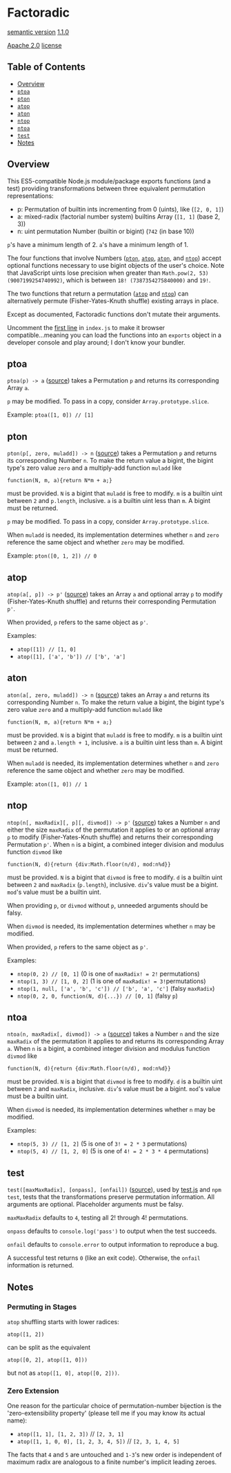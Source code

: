 # Factoradic

[semantic version](https://semver.org/) [1.1.0](CHANGELOG.md#110-from-100)

[Apache 2.0](https://www.apache.org/licenses/LICENSE-2.0) [license](LICENSE)

## Table of Contents

- [Overview](#Overview)
- [`ptoa`](#ptoa)
- [`pton`](#pton)
- [`atop`](#atop)
- [`aton`](#aton)
- [`ntop`](#ntop)
- [`ntoa`](#ntoa)
- [`test`](#test)
- [Notes](#notes)

## Overview

This ES5-compatible Node.js module/package exports functions (and a test) providing transformations between three equivalent permutation representations:

- p: Permutation of builtin ints incrementing from 0 (uints), like (`[2, 0, 1]`)
- a: mixed-radix (factorial number system) builtins Array (`[1, 1]` (base 2, 3))
- n: uint permutation Number (builtin or bigint) (`742` (in base 10))

`p`'s have a minimum length of 2. `a`'s have a minimum length of 1.

The four functions that involve Numbers ([`pton`](#pton), [`atop`](#atop), [`aton`](#aton), and [`ntop`](#ntop)) accept optional functions necessary to use bigint objects of the user's choice. Note that JavaScript uints lose precision when greater than `Math.pow(2, 53) (9007199254740992)`, which is between `18! (7387354275840000)` and `19!`.

The two functions that return a permutation ([`atop`](#atop) and [`ntop`](#ntop)) can alternatively permute (Fisher-Yates-Knuth shuffle) existing arrays in place.

Except as documented, Factoradic functions don't mutate their arguments.

Uncomment the [first line](index.js#L1) in `index.js` to make it browser compatible...meaning you can load the functions into an `exports` object in a developer console and play around; I don't know your bundler.

## ptoa

`ptoa(p) -> a` ([source](index.js#L13)) takes a Permutation `p` and returns its corresponding Array `a`.

`p` may be modified. To pass in a copy, consider `Array.prototype.slice`.

Example: `ptoa([1, 0]) // [1]`

## pton

`pton(p[, zero, muladd]) -> n` ([source](index.js#L26)) takes a Permutation `p` and returns its corresponding Number `n`. To make the return value a bigint, the bigint type's zero value `zero` and a multiply-add function `muladd` like

`function(N, m, a){return N*m + a;}`

must be provided. `N` is a bigint that `muladd` is free to modify. `m` is a builtin uint between `2` and `p.length`, inclusive. `a` is a builtin uint less than `m`. A bigint must be returned.

`p` may be modified. To pass in a copy, consider `Array.prototype.slice`.

When `muladd` is needed, its implementation determines whether `n` and `zero` reference the same object and whether `zero` may be modified.

Example: `pton([0, 1, 2]) // 0`

## atop

`atop(a[, p]) -> p'` ([source](index.js#L39)) takes an Array `a` and optional array `p` to modify (Fisher-Yates-Knuth shuffle) and returns their corresponding Permutation `p'`.

When provided, `p` refers to the same object as `p'`.

Examples:

- `atop([1]) // [1, 0]`
- `atop([1], ['a', 'b']) // ['b', 'a']`

## aton

`aton(a[, zero, muladd]) -> n` ([source](index.js#L49)) takes an Array `a` and returns its corresponding Number `n`. To make the return value a bigint, the bigint type's zero value `zero` and a multiply-add function `muladd` like

`function(N, m, a){return N*m + a;}`

must be provided. `N` is a bigint that `muladd` is free to modify. `m` is a builtin uint between `2` and `a.length + 1`, inclusive. `a` is a builtin uint less than `m`. A bigint must be returned.

When `muladd` is needed, its implementation determines whether `n` and `zero` reference the same object and whether `zero` may be modified.

Example: `aton([1, 0]) // 1`

## ntop

`ntop(n[, maxRadix][, p][, divmod]) -> p'` ([source](index.js#L60)) takes a Number `n` and either the size `maxRadix` of the permutation it applies to or an optional array `p` to modify (Fisher-Yates-Knuth shuffle) and returns their corresponding Permutation `p'`. When `n` is a bigint, a combined integer division and modulus function `divmod` like

`function(N, d){return {div:Math.floor(n/d), mod:n%d}}`

must be provided. `N` is a bigint that `divmod` is free to modify. `d` is a builtin uint between `2` and `maxRadix` (`p.length`), inclusive. `div`'s value must be a bigint. `mod`'s value must be a builtin uint.

When providing `p`, or `divmod` without `p`, unneeded arguments should be falsy.

When `divmod` is needed, its implementation determines whether `n` may be
modified.

When provided, `p` refers to the same object as `p'`.

Examples:

- `ntop(0, 2) // [0, 1]` (0 is one of `maxRadix! = 2!` permutations)
- `ntop(1, 3) // [1, 0, 2]` (1 is one of `maxRadix! = 3!`permutations)
- `ntop(1, null, ['a', 'b', 'c']) // ['b', 'a', 'c']` (falsy `maxRadix`)
- `ntop(0, 2, 0, function(N, d){...}) // [0, 1]` (falsy `p`)

## ntoa

`ntoa(n, maxRadix[, divmod]) -> a` ([source](index.js#L73)) takes a Number `n` and the size `maxRadix` of the permutation it applies to and returns its corresponding Array `a`. When `n` is a bigint, a combined integer division and modulus function `divmod` like

`function(N, d){return {div:Math.floor(n/d), mod:n%d}}`

must be provided. `N` is a bigint that `divmod` is free to modify. `d` is a builtin uint between `2` and `maxRadix`, inclusive. `div`'s value must be a bigint. `mod`'s value must be a builtin uint.

When `divmod` is needed, its implementation determines whether `n` may be modified.

Examples:

- `ntop(5, 3) // [1, 2]` (5 is one of `3! = 2 * 3` permutations)
- `ntop(5, 4) // [1, 2, 0]` (5 is one of `4! = 2 * 3 * 4` permutations)

## test

`test([maxMaxRadix], [onpass], [onfail])` ([source](index.js#L84)), used by [test.js](test.js) and `npm test`, tests that the transformations preserve permutation information. All arguments are optional. Placeholder arguments must be falsy.

`maxMaxRadix` defaults to `4`, testing all 2! through 4! permutations.

`onpass` defaults to `console.log('pass')` to output when the test succeeds.

`onfail` defaults to `console.error` to output information to reproduce a bug.

A successful test returns `0` (like an exit code). Otherwise, the `onfail` information is returned.

## Notes

### Permuting in Stages

`atop` shuffling starts with lower radices:

`atop([1, 2])`

can be split as the equivalent

`atop([0, 2], atop([1, 0]))`

but not as `atop([1, 0], atop([0, 2]))`.

### Zero Extension

One reason for the particular choice of permutation-number bijection is the 'zero-extensibility property' (please tell me if you may know its actual name):

- `atop([1, 1], [1, 2, 3])` // `[2, 3, 1]`
- `atop([1, 1, 0, 0], [1, 2, 3, 4, 5])` // `[2, 3, 1, 4, 5]`

The facts that `4` and `5` are untouched and `1-3`'s new order is independent of maximum radix are analogous to a finite number's implicit leading zeroes.
